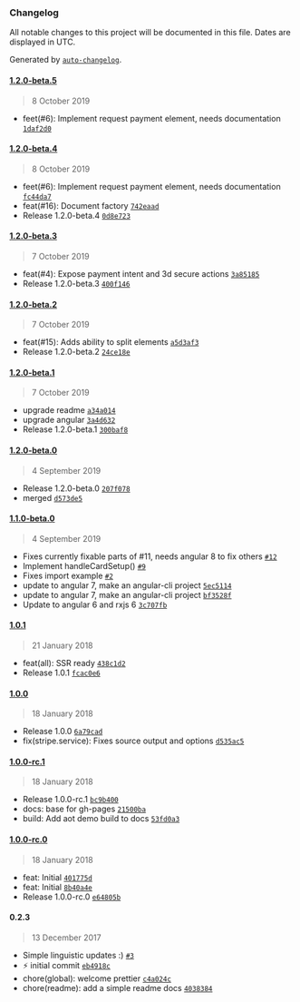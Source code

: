 ### Changelog

All notable changes to this project will be documented in this file. Dates are displayed in UTC.

Generated by [`auto-changelog`](https://github.com/CookPete/auto-changelog).

#### [1.2.0-beta.5](https://github.com/nomadreservations/ngx-stripe/compare/1.2.0-beta.4...1.2.0-beta.5)

> 8 October 2019

- feet(#6): Implement request payment element, needs documentation [`1daf2d0`](https://github.com/nomadreservations/ngx-stripe/commit/1daf2d0961a751041a1aede3109422ff737a9e5c)

#### [1.2.0-beta.4](https://github.com/nomadreservations/ngx-stripe/compare/1.2.0-beta.3...1.2.0-beta.4)

> 8 October 2019

- feet(#6): Implement request payment element, needs documentation [`fc44da7`](https://github.com/nomadreservations/ngx-stripe/commit/fc44da70e3381301209b3ee355e8de7609d0431d)
- feat(#16): Document factory [`742eaad`](https://github.com/nomadreservations/ngx-stripe/commit/742eaad040e42ba9af83269134b6721b89a1650a)
- Release 1.2.0-beta.4 [`0d8e723`](https://github.com/nomadreservations/ngx-stripe/commit/0d8e72305bef93b8d73c708f0a294941b5d0e4fd)

#### [1.2.0-beta.3](https://github.com/nomadreservations/ngx-stripe/compare/1.2.0-beta.2...1.2.0-beta.3)

> 7 October 2019

- feat(#4): Expose payment intent and 3d secure actions [`3a85185`](https://github.com/nomadreservations/ngx-stripe/commit/3a8518556fb4fb8397cac6336575e1482b8fbe50)
- Release 1.2.0-beta.3 [`400f146`](https://github.com/nomadreservations/ngx-stripe/commit/400f146813b6bdbaaf4b98225f912b8653088792)

#### [1.2.0-beta.2](https://github.com/nomadreservations/ngx-stripe/compare/1.2.0-beta.1...1.2.0-beta.2)

> 7 October 2019

- feat(#15): Adds ability to split elements [`a5d3af3`](https://github.com/nomadreservations/ngx-stripe/commit/a5d3af30dcab13523addcf6ec13e6c8279c93aef)
- Release 1.2.0-beta.2 [`24ce18e`](https://github.com/nomadreservations/ngx-stripe/commit/24ce18ef55a329d92e6abc45808caa70b43ff9a3)

#### [1.2.0-beta.1](https://github.com/nomadreservations/ngx-stripe/compare/1.2.0-beta.0...1.2.0-beta.1)

> 7 October 2019

- upgrade readme [`a34a014`](https://github.com/nomadreservations/ngx-stripe/commit/a34a0140449d93b09cbe4d38739cf8d5612cf662)
- upgrade angular [`3a4d632`](https://github.com/nomadreservations/ngx-stripe/commit/3a4d632c9c98bc7582dd3d8b29abf47f0987347d)
- Release 1.2.0-beta.1 [`300baf8`](https://github.com/nomadreservations/ngx-stripe/commit/300baf83321c259b78c96260a811b6e0f4c07b90)

#### [1.2.0-beta.0](https://github.com/nomadreservations/ngx-stripe/compare/1.1.0-beta.0...1.2.0-beta.0)

> 4 September 2019

- Release 1.2.0-beta.0 [`207f078`](https://github.com/nomadreservations/ngx-stripe/commit/207f078f005617ce5f6b48b0b888d591e2bbdb82)
- merged [`d573de5`](https://github.com/nomadreservations/ngx-stripe/commit/d573de5e36b1630e12022f1988f478fddf90896b)

#### [1.1.0-beta.0](https://github.com/nomadreservations/ngx-stripe/compare/1.0.1...1.1.0-beta.0)

> 4 September 2019

- Fixes currently fixable parts of #11, needs angular 8 to fix others [`#12`](https://github.com/nomadreservations/ngx-stripe/pull/12)
- Implement handleCardSetup() [`#9`](https://github.com/nomadreservations/ngx-stripe/pull/9)
- Fixes import example [`#2`](https://github.com/nomadreservations/ngx-stripe/pull/2)
- update to angular 7, make an angular-cli project [`5ec5114`](https://github.com/nomadreservations/ngx-stripe/commit/5ec5114ac6c260d7e6c64ac14b1bd3d49d48d3f6)
- update to angular 7, make an angular-cli project [`bf3528f`](https://github.com/nomadreservations/ngx-stripe/commit/bf3528f1f50cf337a64f45c6c9d788d10490c410)
- Update to angular 6 and rxjs 6 [`3c707fb`](https://github.com/nomadreservations/ngx-stripe/commit/3c707fbe2de6606abb99e1b6e41c089c9ad78c91)

#### [1.0.1](https://github.com/nomadreservations/ngx-stripe/compare/1.0.0...1.0.1)

> 21 January 2018

- feat(all): SSR ready [`438c1d2`](https://github.com/nomadreservations/ngx-stripe/commit/438c1d2b4e1e1d432190e5f71633b6fc93f4784e)
- Release 1.0.1 [`fcac0e6`](https://github.com/nomadreservations/ngx-stripe/commit/fcac0e6a2caf67fcc9adec63abf5f3ada80397cd)

#### [1.0.0](https://github.com/nomadreservations/ngx-stripe/compare/1.0.0-rc.1...1.0.0)

> 18 January 2018

- Release 1.0.0 [`6a79cad`](https://github.com/nomadreservations/ngx-stripe/commit/6a79cad7d73d24872241bc0daaaa1a04bbc9ba8e)
- fix(stripe.service): Fixes source output and options [`d535ac5`](https://github.com/nomadreservations/ngx-stripe/commit/d535ac5b711ab90b1b17e36ef653a74d3075511a)

#### [1.0.0-rc.1](https://github.com/nomadreservations/ngx-stripe/compare/1.0.0-rc.0...1.0.0-rc.1)

> 18 January 2018

- Release 1.0.0-rc.1 [`bc9b400`](https://github.com/nomadreservations/ngx-stripe/commit/bc9b400700bb607c5475e5d2cede52ab516440b8)
- docs: base for gh-pages [`21500ba`](https://github.com/nomadreservations/ngx-stripe/commit/21500ba01fa1fc5f8df8d7dedc33dfd3521d8817)
- build: Add aot demo build to docs [`53fd0a3`](https://github.com/nomadreservations/ngx-stripe/commit/53fd0a3aab4196a61ee6d3542769c75cb9bf6d67)

#### [1.0.0-rc.0](https://github.com/nomadreservations/ngx-stripe/compare/0.2.3...1.0.0-rc.0)

> 18 January 2018

- feat: Initial [`401775d`](https://github.com/nomadreservations/ngx-stripe/commit/401775d034590bc2f6906c3dede18a8a74ed87c5)
- feat: Initial [`8b40a4e`](https://github.com/nomadreservations/ngx-stripe/commit/8b40a4e375ad8b4bfa24136eead9afbeeec0f500)
- Release 1.0.0-rc.0 [`e64805b`](https://github.com/nomadreservations/ngx-stripe/commit/e64805bb76e116df7e936e723424ac8e449ca23a)

#### 0.2.3

> 13 December 2017

- Simple linguistic updates :) [`#3`](https://github.com/nomadreservations/ngx-stripe/pull/3)
- :zap: initial commit [`eb4918c`](https://github.com/nomadreservations/ngx-stripe/commit/eb4918c37e05648cf565f3d5f6b813e19955b5dc)
- chore(global): welcome prettier [`c4a024c`](https://github.com/nomadreservations/ngx-stripe/commit/c4a024c22273eda692b1625d66ed0363f8196885)
- chore(readme): add a simple readme docs [`4038384`](https://github.com/nomadreservations/ngx-stripe/commit/40383842265c3783aa6439a6c547902a26e89fbf)
